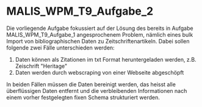 # MALIS_WPM_T9_Aufgabe_2

Die vorliegende Aufgabe fokussiert auf der Lösung des bereits in Aufgabe MALIS_WPM_T9_Aufgabe_1 angesprochenem Problem, nämlich eines bulk Import von bibliographischen Daten zu Zeitschriftenartikeln. Dabei sollen folgende zwei Fälle unterschieden werden:

1) Daten können als Zitationen im txt Format heruntergeladen werden, z.B. Zeischrift "Heritage" 
2) Daten werden durch webscraping von einer Webseite abgeschöpft

In beiden Fällen müssen die Daten bereinigt werden, das heisst alle überflüssigen Daten entfernt und die verbleibenden Informationen nach einem vorher festgelegten fixen Schema strukturiert werden.
